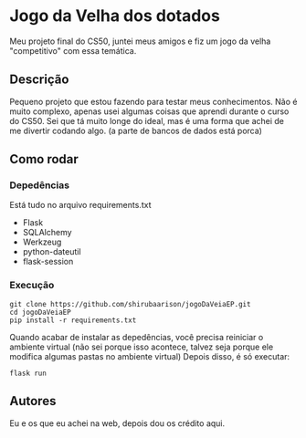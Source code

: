 # Jogo da Velha dos dotados

Meu projeto final do CS50, juntei meus amigos e fiz um jogo da velha "competitivo" com essa temática.

## Descrição

Pequeno projeto que estou fazendo para testar meus conhecimentos.
Não é muito complexo, apenas usei algumas coisas que aprendi durante o curso do CS50. Sei que tá muito longe do ideal, mas é uma forma que achei de me divertir codando algo. (a parte de bancos de dados está porca)

## Como rodar

### Depedências

Está tudo no arquivo requirements.txt
* Flask
* SQLAlchemy
* Werkzeug
* python-dateutil
* flask-session 

### Execução

```
git clone https://github.com/shirubaarison/jogoDaVeiaEP.git
cd jogoDaVeiaEP
pip install -r requirements.txt
```

Quando acabar de instalar as depedências, você precisa reiniciar o ambiente virtual (não sei porque isso acontece, talvez seja porque ele modifica algumas pastas no ambiente virtual)
Depois disso, é só executar:

```
flask run
```

## Autores

Eu e os que eu achei na web, depois dou os crédito aqui.